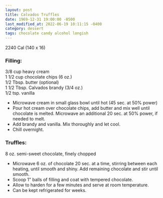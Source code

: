 ```yaml
---
layout: post
title: Calvados Truffles
date: 1969-12-31 19:00:00 -0500
last_modified_at: 2022-06-19 10:11:15 -0400
category: dessert
tags: chocolate candy alcohol longish
---
```

2240 Cal (140 x 16)
  
### Filling:

3/8 cup heavy cream  
1 1/2 cup chocolate chips (6 oz.)  
1/2 Tbsp. butter (optional)  
1 1/2 Tbsp. Calvados brandy (3/4 oz.)  
1/2 tsp. vanilla  

* Microwave cream in small glass bowl until hot (45 sec. at 50% power)
* Pour hot cream over chocolate chips, add butter and mix well until chocolate is melted. Microwave an additional 20 sec. at 50% power, if needed to melt.
* Add brandy and vanilla. Mix thoroughly and let cool.
* Chill overnight.

### Truffles:

8 oz. semi-sweet chocolate, finely chopped

* Microwave 6 oz. of chocolate 20 sec. at a time, stirring between each heating, until smooth and shiny. Add remaining chocolate and stir until smooth.
* Scoop 1" balls of filling and coat with tempered chocolate.
* Allow to harden for a few minutes and serve at room temperature.
* Can be kept refrigerated for weeks.
